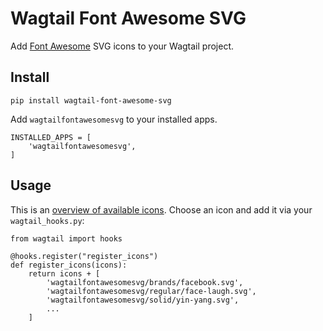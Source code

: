 # Wagtail Font Awesome SVG

Add [Font Awesome](https://fontawesome.com/icons?d=gallery&m=free) SVG icons to your Wagtail project.

## Install

    pip install wagtail-font-awesome-svg

Add `wagtailfontawesomesvg` to your installed apps.

    INSTALLED_APPS = [
        'wagtailfontawesomesvg',
    ]

## Usage

This is an [overview of available icons](https://fontawesome.com/icons?d=gallery&m=free). 
Choose an icon and add it via your `wagtail_hooks.py`:

    from wagtail import hooks

    @hooks.register("register_icons")
    def register_icons(icons):
        return icons + [
            'wagtailfontawesomesvg/brands/facebook.svg',
            'wagtailfontawesomesvg/regular/face-laugh.svg',
            'wagtailfontawesomesvg/solid/yin-yang.svg',
            ...
        ]
